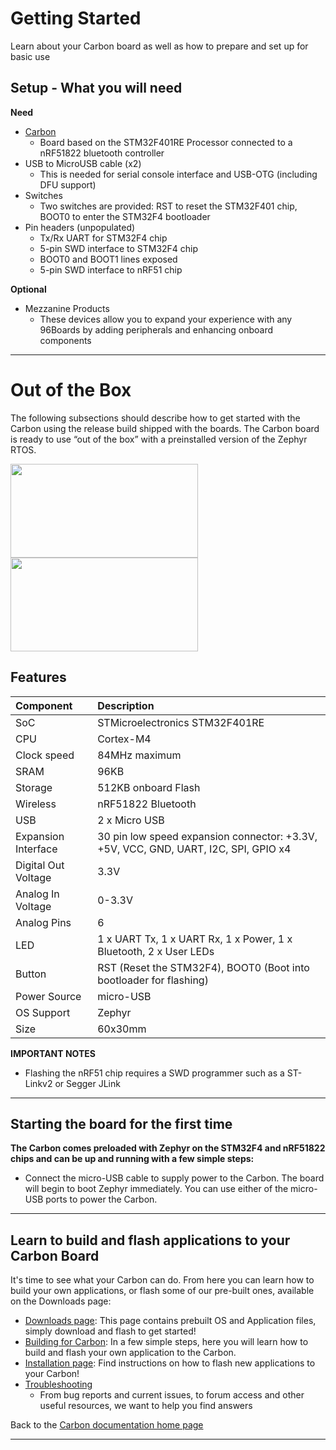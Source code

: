 # Getting Started

Learn about your Carbon board as well as how to prepare and set up for basic use

## Setup - What you will need

**Need**
- [Carbon](http://www.96boards.org/product/carbon/)
   - Board based on the STM32F401RE Processor connected to a nRF51822 bluetooth controller
- USB to MicroUSB cable (x2)
   - This is needed for serial console interface and USB-OTG (including DFU support)
- Switches
   - Two switches are provided: RST to reset the STM32F401 chip, BOOT0 to enter the STM32F4 bootloader
- Pin headers (unpopulated)
   - Tx/Rx UART for STM32F4 chip
   - 5-pin SWD interface to STM32F4 chip
   - BOOT0 and BOOT1 lines exposed
   - 5-pin SWD interface to nRF51 chip

**Optional**
- Mezzanine Products
   - These devices allow you to expand your experience with any 96Boards by adding peripherals and enhancing onboard components

***

# Out of the Box

The following subsections should describe how to get started with the Carbon using the release build shipped with the boards. The Carbon board is ready to use “out of the box” with a preinstalled version of the Zephyr RTOS.

<img src="https://github.com/96boards/documentation/blob/master/IoTEdition/Carbon/AdditionalDocs/Images/Carbon_Front-SD.png?raw=true" data-canonical-src="https://github.com/96boards/documentation/blob/master/IoTEdition/Carbon/AdditionalDocs/Images/Carbon_Front-SD.png?raw=true" width="300" height="150" />
<img src="https://github.com/96boards/documentation/blob/master/IoTEdition/Carbon/AdditionalDocs/Images/Carbon_Back_SD.png?raw=true" data-canonical-src="https://github.com/96boards/documentation/blob/master/IoTEdition/Carbon/AdditionalDocs/Images/Carbon_Back_SD.png?raw=true" width="300" height="150" />

## Features

|   Component          |   Description                                                                                    |
|:---------------------|:-------------------------------------------------------------------------------------------------|
|  SoC                 | STMicroelectronics STM32F401RE                                                                   |
|  CPU                 | Cortex-M4                                                                                        |
|  Clock speed         | 84MHz maximum                                                                                    |
|  SRAM                | 96KB                                                                                             |
|  Storage             | 512KB onboard Flash                                                                              |
|  Wireless            | nRF51822 Bluetooth                                                                               |
|  USB                 | 2 x Micro USB                                                                                    |
|  Expansion Interface | 30 pin low speed expansion connector: +3.3V, +5V, VCC, GND, UART, I2C, SPI, GPIO x4              |
|  Digital Out Voltage | 3.3V                                                                                             |
|  Analog In Voltage   | 0-3.3V                                                                                           |
|  Analog Pins         | 6                                                                                                |
|  LED                 | 1 x UART Tx, 1 x UART Rx, 1 x Power, 1 x Bluetooth, 2 x User LEDs                                |
|  Button              | RST (Reset the STM32F4), BOOT0 (Boot into bootloader for flashing)                               |
|  Power Source        | micro-USB                                                                                        |
|  OS Support          | Zephyr                                                                                           |
|  Size                | 60x30mm                                                                                          |

**IMPORTANT NOTES**

- Flashing the nRF51 chip requires a SWD programmer such as a ST-Linkv2 or Segger JLink

***

## Starting the board for the first time

**The Carbon comes preloaded with Zephyr on the STM32F4 and nRF51822 chips and can be up and running with a few simple steps:**

- Connect the micro-USB cable to supply power to the Carbon. The board will begin to boot Zephyr immediately. You can use either of the micro-USB ports to power the Carbon.

***

## Learn to build and flash applications to your Carbon Board

It's time to see what your Carbon can do. From here you can learn how to build your own applications, or flash some of our pre-built ones, available on the Downloads page:

- [Downloads page](../Downloads/README.md): This page contains prebuilt OS and Application files, simply download and flash to get started!
- [Building for Carbon](../Building/README.md): In a few simple steps, here you will learn how to build and flash your own application to the Carbon.
- [Installation page](../Installation/README.md): Find instructions on how to flash new applications to your Carbon!
- [Troubleshooting](../Troubleshooting/README.md)
   - From bug reports and current issues, to forum access and other useful resources, we want to help you find answers

Back to the [Carbon documentation home page](../README.md)
   
***   
